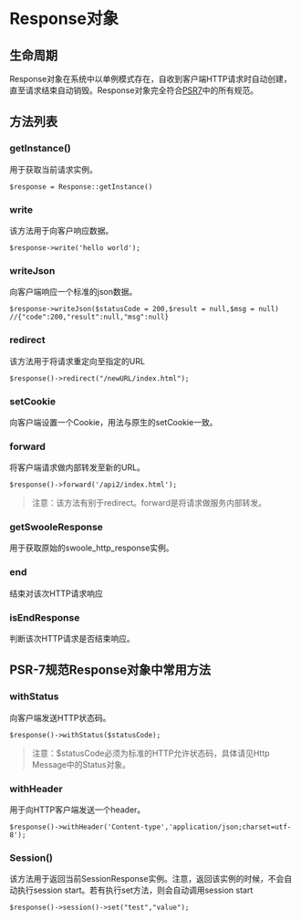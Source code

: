 # Response对象
## 生命周期
Response对象在系统中以单例模式存在，自收到客户端HTTP请求时自动创建，直至请求结束自动销毁。Response对象完全符合[PSR7](psr-7.md)中的所有规范。
## 方法列表
### getInstance()
用于获取当前请求实例。
```
$response = Response::getInstance()
```

### write
该方法用于向客户响应数据。
```
$response->write('hello world');
```

### writeJson
向客户端响应一个标准的json数据。
```
$response->writeJson($statusCode = 200,$result = null,$msg = null)
//{"code":200,"result":null,"msg":null}
```

### redirect
该方法用于将请求重定向至指定的URL
```
$response()->redirect("/newURL/index.html");
```
### setCookie
向客户端设置一个Cookie，用法与原生的setCookie一致。
### forward
将客户端请求做内部转发至新的URL。
```
$response()->forward('/api2/index.html');
```
> 注意：该方法有别于redirect。forward是将请求做服务内部转发。

### getSwooleResponse
用于获取原始的swoole_http_response实例。
### end
结束对该次HTTP请求响应
### isEndResponse
判断该次HTTP请求是否结束响应。
## PSR-7规范Response对象中常用方法
### withStatus
向客户端发送HTTP状态码。
```
$response()->withStatus($statusCode);
```
> 注意：$statusCode必须为标准的HTTP允许状态码，具体请见Http Message中的Status对象。

### withHeader
用于向HTTP客户端发送一个header。
```
$response()->withHeader('Content-type','application/json;charset=utf-8');
```

### Session()
该方法用于返回当前SessionResponse实例。注意，返回该实例的时候，不会自动执行session start。若有执行set方法，则会自动调用session start
```
$response()->session()->set("test","value");
```

<script>
    var _hmt = _hmt || [];
    (function() {
        var hm = document.createElement("script");
        hm.src = "https://hm.baidu.com/hm.js?4c8d895ff3b25bddb6fa4185c8651cc3";
        var s = document.getElementsByTagName("script")[0];
        s.parentNode.insertBefore(hm, s);
    })();
</script>